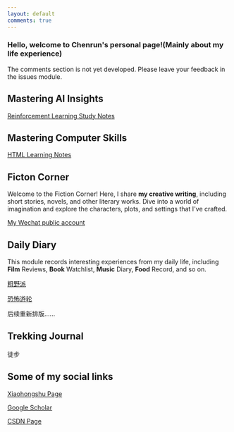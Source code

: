```yaml
---
layout: default
comments: true
---
```


<!-- ![Header Image](/assets/img/self1.jpg){: .full-width} -->
### Hello, welcome to Chenrun's personal page!(Mainly about my life experience)

The comments section is not yet developed. Please leave your feedback in the issues module.

## Mastering AI Insights
[Reinforcement Learning Study Notes](./note/RL.md)

## Mastering Computer Skills
[HTML Learning Notes](./note/html.md)

## Ficton Corner

Welcome to the Fiction Corner! Here, I share **my creative writing**, including short stories, novels, and other literary works. Dive into a world of imagination and explore the characters, plots, and settings that I've crafted. 

[My Wechat public account](https://mp.weixin.qq.com/s?__biz=Mzk1NzQwMzU4Nw==&mid=2247483700&idx=1&sn=942434064e83baa2ff2f2592fcc8c024)

## Daily Diary
This module records interesting experiences from my daily life, including **Film** Reviews, **Book** Watchlist, **Music** Diary, **Food** Record, and so on.

[粗野派](./note/粗野派.md)

[恐怖游轮](./note/恐怖游轮.md)

后续重新排版......

## Trekking Journal
徒步


## Some of my social links
<!-- [Link to another page](./another-page.html). -->
[Xiaohongshu Page](https://www.xiaohongshu.com/user/profile/6104a7de0000000001002868)

[Google Scholar](https://scholar.google.com/citations?hl=en&user=bTBkHegAAAAJ)

[CSDN Page](https://blog.csdn.net/wangcr_pangge)


